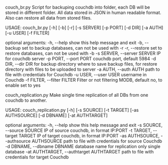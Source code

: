 couch_br.py
Script for backuping couchdb into folder, each DB will be stored in different folder.
All data stored in JSON in human readable format.
Also can restore all data from stored files.

USAGE: couch_br.py [-h] [-b] [-r] [-s SERVER] [-p PORT] [-d DIR] [-a AUTH]
                   [-u USER] [-f FILTER]

optional arguments:
  -h, --help            show this help message and exit
  -b, --backup          set to backup databases, can not be used with -r
  -r, --restore         set to restore databases, can not be used with -b
  -s SERVER, --server SERVER
                        IP for couchdb server
  -p PORT, --port PORT  couchdb port, default 5984
  -d DIR, --dir DIR     for backup directory where to save backup files, for
                        restore directory with files to be uploaded to server
  -a AUTH, --auth AUTH  path to file with credentials for Couchdb
  -u USER, --user USER  username in Couchdb
  -f FILTER, --filter FILTER
                        Filter or not filtering MODB, default no, to enable
                        set to yes

couch_replication.py
Make single time replication of all DBs from one couchdb to another.

USAGE: couch_replication.py [-h] [-s SOURCE] [-t TARGET] [-as AUTHSOURCE]
                            [-d DBNAME] [-at AUTHTARGET]

optional arguments:
  -h, --help            show this help message and exit
  -s SOURCE, --source SOURCE
                        IP of source couchdb, in format IP:PORT
  -t TARGET, --target TARGET
                        IP of target couchdb, in format IP:PORT
  -as AUTHSOURCE, --authsource AUTHSOURCE
                        path to file with credentials for source Couchdb
  -d DBNAME, --dbname DBNAME
                        database name for replication only single database
  -at AUTHTARGET, --authtarget AUTHTARGET
                        path to file with credentials for target Couchdb
